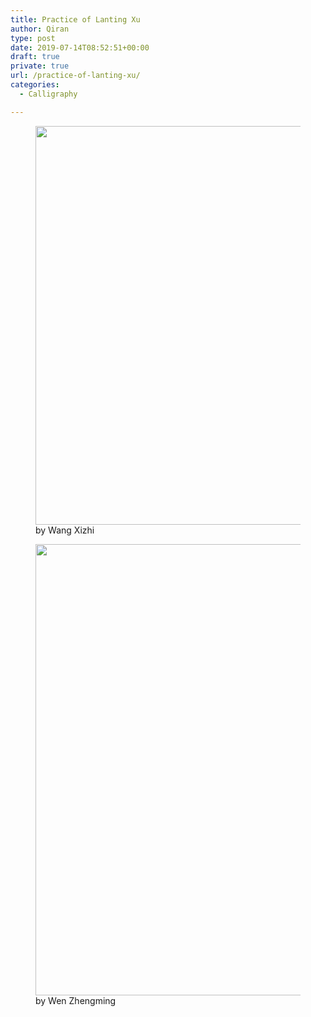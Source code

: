 ```yaml
---
title: Practice of Lanting Xu
author: Qiran
type: post
date: 2019-07-14T08:52:51+00:00
draft: true
private: true
url: /practice-of-lanting-xu/
categories:
  - Calligraphy

---
```

<figure class="wp-block-image"><img loading="lazy" decoding="async" width="1024" height="638" src="https://www.liuqiran.com/wp-content/uploads/2019/07/IMG_20190714_110701-1-1024x638.jpg" alt="" class="wp-image-1766" srcset="https://www.liuqiran.com/wp-content/uploads/2019/07/IMG_20190714_110701-1-1024x638.jpg 1024w, https://www.liuqiran.com/wp-content/uploads/2019/07/IMG_20190714_110701-1-450x280.jpg 450w, https://www.liuqiran.com/wp-content/uploads/2019/07/IMG_20190714_110701-1-300x187.jpg 300w, https://www.liuqiran.com/wp-content/uploads/2019/07/IMG_20190714_110701-1-768x479.jpg 768w, https://www.liuqiran.com/wp-content/uploads/2019/07/IMG_20190714_110701-1-1568x977.jpg 1568w" sizes="auto, (max-width: 1024px) 100vw, 1024px" /><figcaption>by Wang Xizhi</figcaption></figure><figure class="wp-block-image"><img loading="lazy" decoding="async" width="1024" height="722" src="https://www.liuqiran.com/wp-content/uploads/2019/07/IMG_20190714_101211-1024x722.jpg" alt="" class="wp-image-1767" srcset="https://www.liuqiran.com/wp-content/uploads/2019/07/IMG_20190714_101211-1024x722.jpg 1024w, https://www.liuqiran.com/wp-content/uploads/2019/07/IMG_20190714_101211-450x317.jpg 450w, https://www.liuqiran.com/wp-content/uploads/2019/07/IMG_20190714_101211-300x212.jpg 300w, https://www.liuqiran.com/wp-content/uploads/2019/07/IMG_20190714_101211-768x542.jpg 768w, https://www.liuqiran.com/wp-content/uploads/2019/07/IMG_20190714_101211-1568x1106.jpg 1568w" sizes="auto, (max-width: 1024px) 100vw, 1024px" /><figcaption> by Wen Zhengming</figcaption></figure>
